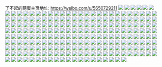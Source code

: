 了不起的萌蛋主页地址: https://weibo.com/u/5650729211 
![](https://wx4.sinaimg.cn/mw2000/006apSNJly1h9ds3lu7cwj31sf2dwqv5.jpg) 
![](https://wx4.sinaimg.cn/mw2000/006apSNJly1h9ds2ulwyjj32c0340e83.jpg) 
![](https://wx4.sinaimg.cn/mw2000/006apSNJly1h9ds2sfheqj31p329ge82.jpg) 
![](https://wx4.sinaimg.cn/mw2000/006apSNJly1h9ds4djz34j31p829m1kx.jpg) 
![](https://wx4.sinaimg.cn/mw2000/006apSNJly1h9ds4ekih2j31v62hkqv5.jpg) 
![](https://wx4.sinaimg.cn/mw2000/006apSNJly1h9ds4chynkj325u2wbkjn.jpg) 
![](https://wx4.sinaimg.cn/mw2000/006apSNJly1h9bh7apy3wj30wi11dgt2.jpg) 
![](https://wx4.sinaimg.cn/mw2000/006apSNJly1h9blh22xqaj30rs13sjvn.jpg) 
![](https://wx4.sinaimg.cn/mw2000/006apSNJly1h94bicks41j31eq1vnb29.jpg) 
![](https://wx4.sinaimg.cn/mw2000/006apSNJly1h94bkalmnuj32c02c0hdu.jpg) 
![](https://wx4.sinaimg.cn/mw2000/006apSNJly1h94bia19cjj31vv1vvnpd.jpg) 
![](https://wx4.sinaimg.cn/mw2000/006apSNJly1h94blbzufzj32c02c0npe.jpg) 
![](https://wx4.sinaimg.cn/mw2000/006apSNJly1h94biwwrroj32c033zqv7.jpg) 
![](https://wx4.sinaimg.cn/mw2000/006apSNJly1h94bj9gabmj32c02bzkjm.jpg) 
![](https://wx4.sinaimg.cn/mw2000/006apSNJly1h94bnw3ekej31ei11w7dp.jpg) 
![](https://wx4.sinaimg.cn/mw2000/006apSNJly1h82j5pliocj31sc2dsb2b.jpg) 
![](https://wx4.sinaimg.cn/mw2000/006apSNJly1h82j5nb2eoj322w2rv7wi.jpg) 
![](https://wx4.sinaimg.cn/mw2000/006apSNJly1h61dw3d0b3j30sg1s0neb.jpg) 
![](https://wx4.sinaimg.cn/mw2000/006apSNJly1h4z7v74od6j30u0140wm7.jpg) 
![](https://wx4.sinaimg.cn/mw2000/006apSNJly1h4z7v89ky3j30u014110m.jpg) 
![](https://wx4.sinaimg.cn/mw2000/006apSNJly1h4z7v9hnhgj30u20u0adk.jpg) 
![](https://wx4.sinaimg.cn/mw2000/006apSNJly1h4z7x0xc32j30u10u0aj4.jpg) 
![](https://wx4.sinaimg.cn/mw2000/006apSNJgy1h22tysv6d4j30u00u0jxl.jpg) 
![](https://wx4.sinaimg.cn/mw2000/006apSNJgy1h22tyzsclbj31390u049h.jpg) 
![](https://wx4.sinaimg.cn/mw2000/006apSNJgy1h22tz55v1yj30u014mjuh.jpg) 
![](https://wx4.sinaimg.cn/mw2000/006apSNJgy1h22tz5lstyj30u00u00u3.jpg) 
![](https://wx4.sinaimg.cn/mw2000/006apSNJgy1h0xrl08p8zj320c1i94qq.jpg) 
![](https://wx4.sinaimg.cn/mw2000/006apSNJgy1h0xrlcty7hj31ta2f2b2a.jpg) 
![](https://wx4.sinaimg.cn/mw2000/006apSNJgy1h0xrlnd7ogj33402c0x6r.jpg) 
![](https://wx4.sinaimg.cn/mw2000/006apSNJgy1h02nnxdeg8j32c0340x6r.jpg) 
![](https://wx4.sinaimg.cn/mw2000/006apSNJgy1h02nnvccqwj32c0340x6r.jpg) 
![](https://wx4.sinaimg.cn/mw2000/006apSNJly1gywpulx8lrj31sc2dsu0y.jpg) 
![](https://wx4.sinaimg.cn/mw2000/006apSNJly1gywpuxu9zdj31p81y7kjl.jpg) 
![](https://wx4.sinaimg.cn/mw2000/006apSNJly1gywpvlpbm8j31sc2dse83.jpg) 
![](https://wx4.sinaimg.cn/mw2000/006apSNJly1gywpvpsie9j30nc0v4q9d.jpg) 
![](https://wx4.sinaimg.cn/mw2000/006apSNJly1gywpw38scdj330q20hu0z.jpg) 
![](https://wx4.sinaimg.cn/mw2000/006apSNJgy1gwshjp0dnxj30u0140qds.jpg) 
![](https://wx4.sinaimg.cn/mw2000/006apSNJgy1gwshjq024wj30u00u0gv3.jpg) 
![](https://wx4.sinaimg.cn/mw2000/006apSNJgy1gwshjr6co9j30u0140to4.jpg) 
![](https://wx4.sinaimg.cn/mw2000/006apSNJgy1gwshjs6xwyj30u0140tmz.jpg) 
![](https://wx4.sinaimg.cn/mw2000/006apSNJgy1gwshjtfqefj30u014015h.jpg) 
![](https://wx4.sinaimg.cn/mw2000/006apSNJgy1gwshjnrmwlj30u00u0k2m.jpg) 
![](https://wx4.sinaimg.cn/mw2000/006apSNJgy1gwshjub4v0j30u0140til.jpg) 
![](https://wx4.sinaimg.cn/mw2000/006apSNJgy1gwshjvvz38j30u01407em.jpg) 
![](https://wx4.sinaimg.cn/mw2000/006apSNJgy1gwshjww767j30u01404dp.jpg) 
![](https://wx4.sinaimg.cn/mw2000/006apSNJgy1gwqj3jpdwaj30u00u0n5x.jpg) 
![](https://wx4.sinaimg.cn/mw2000/006apSNJgy1gwqj3z16dsj30u0140wpl.jpg) 
![](https://wx4.sinaimg.cn/mw2000/006apSNJgy1gwqjdkq3n0j30u00u07bb.jpg) 
![](https://wx4.sinaimg.cn/mw2000/006apSNJgy1gwqjc5aa6mj31400u046m.jpg) 
![](https://wx4.sinaimg.cn/mw2000/006apSNJgy1gwqjffz1gfj30u0140dp7.jpg) 
![](https://wx4.sinaimg.cn/mw2000/006apSNJgy1gwqj3xpkarj30u0140tl9.jpg) 
![](https://wx4.sinaimg.cn/mw2000/006apSNJgy1gwkr3kyzokj30u0140n7t.jpg) 
![](https://wx4.sinaimg.cn/mw2000/006apSNJgy1gwkr3lxdt3j30u0140gvb.jpg) 
![](https://wx4.sinaimg.cn/mw2000/006apSNJgy1gwkr3o9sxej30u01hck63.jpg) 
![](https://wx4.sinaimg.cn/mw2000/006apSNJgy1gwkr3n66pzj30u00u0tl7.jpg) 
![](https://wx4.sinaimg.cn/mw2000/006apSNJgy1gwkr3p9o0ij30u00u0wtc.jpg) 
![](https://wx4.sinaimg.cn/mw2000/006apSNJgy1gwkr3qzz2kj30u0140th9.jpg) 
![](https://wx4.sinaimg.cn/mw2000/006apSNJgy1gwkr3k2um7j30u0140guc.jpg) 
![](https://wx4.sinaimg.cn/mw2000/006apSNJgy1gwkr3so7jtj30u00u0q9w.jpg) 
![](https://wx4.sinaimg.cn/mw2000/006apSNJgy1gwkr3t9ocfj30u00u07ba.jpg) 
![](https://wx4.sinaimg.cn/mw2000/006apSNJgy1gu4ikeumyqj60u0140jvq02.jpg) 
![](https://wx4.sinaimg.cn/mw2000/006apSNJgy1gu4ikfee83j60u013yjya02.jpg) 
![](https://wx4.sinaimg.cn/mw2000/006apSNJgy1gu4ikfybr9j60u014078302.jpg) 
![](https://wx4.sinaimg.cn/mw2000/006apSNJgy1gu4iqc00ccj60u016wtji02.jpg) 
![](https://wx4.sinaimg.cn/mw2000/006apSNJgy1gu4iohrmuhj60u0140dop02.jpg) 
![](https://wx4.sinaimg.cn/mw2000/006apSNJgy1gu4ipgjwaoj60u014049w02.jpg) 
![](https://wx4.sinaimg.cn/mw2000/006apSNJgy1gu4ike8e3yj60u00u0tfz02.jpg) 
![](https://wx4.sinaimg.cn/mw2000/006apSNJgy1gu4ikb3vaqj60u00u010302.jpg) 
![](https://wx4.sinaimg.cn/mw2000/006apSNJgy1gu4ikdj7p8j60u014079t02.jpg) 
![](https://wx4.sinaimg.cn/mw2000/006apSNJgy1gq597rz6ygj334022qkjn.jpg) 
![](https://wx4.sinaimg.cn/mw2000/006apSNJgy1gq597x6r6dj31vu1vvhdt.jpg) 
![](https://wx4.sinaimg.cn/mw2000/006apSNJgy1gq597u64b3j32c01r0e81.jpg) 
![](https://wx4.sinaimg.cn/mw2000/006apSNJgy1gq597yfr8zj323h23gb29.jpg) 
![](https://wx4.sinaimg.cn/mw2000/006apSNJgy1gq597o8tuuj31sc2dsu0x.jpg) 
![](https://wx4.sinaimg.cn/mw2000/006apSNJgy1gq597vjng7j31ri1rh1kx.jpg) 
![](https://wx4.sinaimg.cn/mw2000/006apSNJgy1gq5982oocbj32c02c07wj.jpg) 
![](https://wx4.sinaimg.cn/mw2000/006apSNJgy1gq5986v909j32c02c04qr.jpg) 
![](https://wx4.sinaimg.cn/mw2000/006apSNJgy1gq5988m7zsj31sc2dsu0x.jpg) 
![](https://wx4.sinaimg.cn/mw2000/006apSNJgy1gkwv6eeod3j31wq1wq1kx.jpg) 
![](https://wx4.sinaimg.cn/mw2000/006apSNJgy1gkwv6ojlaqj30rs0rsk4q.jpg) 
![](https://wx4.sinaimg.cn/mw2000/006apSNJgy1gkwv6ml003j31sg1sgb29.jpg) 
![](https://wx4.sinaimg.cn/mw2000/006apSNJgy1gkwv6igk0sj32c02c0khk.jpg) 
![](https://wx4.sinaimg.cn/mw2000/006apSNJgy1gkwv6jtquaj32dr1onu0x.jpg) 
![](https://wx4.sinaimg.cn/mw2000/006apSNJgy1gkwv6gymb4j33402c01l1.jpg) 
![](https://wx4.sinaimg.cn/mw2000/006apSNJgy1gkwv6kpyl4j32c0340hdt.jpg) 
![](https://wx4.sinaimg.cn/mw2000/006apSNJgy1gkwv6lqyhxj31ll1ll1kx.jpg) 
![](https://wx4.sinaimg.cn/mw2000/006apSNJgy1gkwv6nzewuj32c0340x6q.jpg) 
![](https://wx4.sinaimg.cn/mw2000/006apSNJly1gk9kdhyjfuj30u01407cl.jpg) 
![](https://wx4.sinaimg.cn/mw2000/006apSNJly1gk9kdlxcfoj30u013ydqa.jpg) 
![](https://wx4.sinaimg.cn/mw2000/006apSNJly1gk9kdiytu5j30u00u0n48.jpg) 
![](https://wx4.sinaimg.cn/mw2000/006apSNJly1gk9kdkbrgij30u00u014k.jpg) 
![](https://wx4.sinaimg.cn/mw2000/006apSNJly1gk9kdmyzyzj30u00u0doj.jpg) 
![](https://wx4.sinaimg.cn/mw2000/006apSNJly1gk9kdgvzswj30u00u0qdn.jpg) 
![](https://wx4.sinaimg.cn/mw2000/006apSNJly1gk9khyjaujj30u0140dml.jpg) 
![](https://wx4.sinaimg.cn/mw2000/006apSNJly1gk9khwoyxkj30u00u0n57.jpg) 
![](https://wx4.sinaimg.cn/mw2000/006apSNJly1gk9ki0fsuyj30u00u0dlq.jpg) 
![](https://wx4.sinaimg.cn/mw2000/006apSNJgy1gk0a9hpaa0j31w71w7x6p.jpg) 
![](https://wx4.sinaimg.cn/mw2000/006apSNJgy1gk0a9gsl0rj31zr1zq4qq.jpg) 
![](https://wx4.sinaimg.cn/mw2000/006apSNJgy1gk0a9ipsdjj3267268npe.jpg) 
![](https://wx4.sinaimg.cn/mw2000/006apSNJgy1gk0a9obbd7j32c02c0npf.jpg) 
![](https://wx4.sinaimg.cn/mw2000/006apSNJgy1gk0a9lxve6j31a81a91kx.jpg) 
![](https://wx4.sinaimg.cn/mw2000/006apSNJgy1gk0a9mqhwaj32ds1sg7wh.jpg) 
![](https://wx4.sinaimg.cn/mw2000/006apSNJgy1gk0a9n45idj30es0d9glt.jpg) 
![](https://wx4.sinaimg.cn/mw2000/006apSNJgy1gk0a9jp96pj32c02c04qq.jpg) 
![](https://wx4.sinaimg.cn/mw2000/006apSNJgy1gk0a9kyrgej328u28ux6q.jpg) 
![](https://wx4.sinaimg.cn/mw2000/006apSNJly1gjk72hnxelj31sg2ds7wi.jpg) 
![](https://wx4.sinaimg.cn/mw2000/006apSNJly1gjk72f3p09j31sg2dsb2a.jpg) 
![](https://wx4.sinaimg.cn/mw2000/006apSNJly1gjk72clx0mj31sg2dsb2a.jpg) 
![](https://wx4.sinaimg.cn/mw2000/006apSNJly1gjk7arr3p6j30rs21ztzs.jpg) 
![](https://wx4.sinaimg.cn/mw2000/006apSNJly1gjk72lyqm1j32c02bzu0y.jpg) 
![](https://wx4.sinaimg.cn/mw2000/006apSNJly1gjk72xaaq5j32c02c0x6r.jpg) 
![](https://wx4.sinaimg.cn/mw2000/006apSNJly1gjk72mzu7cj30rs1jkqrt.jpg) 
![](https://wx4.sinaimg.cn/mw2000/006apSNJly1gjk778i48gj32c03407wi.jpg) 
![](https://wx4.sinaimg.cn/mw2000/006apSNJly1gjk7a6kswnj30nh0dtq49.jpg) 
![](https://wx4.sinaimg.cn/mw2000/006apSNJly1gii58gy9k9j30u00u0tgw.jpg) 
![](https://wx4.sinaimg.cn/mw2000/006apSNJly1gii58n4r87j30u013ydqd.jpg) 
![](https://wx4.sinaimg.cn/mw2000/006apSNJly1gii58yfg0hj30u00u0qd5.jpg) 
![](https://wx4.sinaimg.cn/mw2000/006apSNJly1gii58a4m5ij30u00u0ai1.jpg) 
![](https://wx4.sinaimg.cn/mw2000/006apSNJly1gii58st14pj30u00u0dnt.jpg) 
![](https://wx4.sinaimg.cn/mw2000/006apSNJly1gii59ha3b6j30u00u0n3f.jpg) 
![](https://wx4.sinaimg.cn/mw2000/006apSNJly1gii593ot64j30u1141h08.jpg) 
![](https://wx4.sinaimg.cn/mw2000/006apSNJly1gii59cdv8cj30u0140h0o.jpg) 
![](https://wx4.sinaimg.cn/mw2000/006apSNJly1gii59f5ee2j30u00u044x.jpg) 
![](https://wx4.sinaimg.cn/mw2000/006apSNJly1gi9u3e51cej31sg1sgnpd.jpg) 
![](https://wx4.sinaimg.cn/mw2000/006apSNJly1gi9u3erowoj31sg1sg7wh.jpg) 
![](https://wx4.sinaimg.cn/mw2000/006apSNJly1gi9u3cd7x3j32c02c0npf.jpg) 
![](https://wx4.sinaimg.cn/mw2000/006apSNJly1gi9u3idk81j32c02c0qv7.jpg) 
![](https://wx4.sinaimg.cn/mw2000/006apSNJly1gi9u3h76bej31sg1sg1ky.jpg) 
![](https://wx4.sinaimg.cn/mw2000/006apSNJly1gi9u3fk0whj326x26x7wh.jpg) 
![](https://wx4.sinaimg.cn/mw2000/006apSNJly1gi9u3gbs6uj322f22fx6p.jpg) 
![](https://wx4.sinaimg.cn/mw2000/006apSNJly1gi9u3k07nzj31sg2ds7wi.jpg) 
![](https://wx4.sinaimg.cn/mw2000/006apSNJly1gi9u3j5kcmj31se1sekjl.jpg) 
![](https://wx4.sinaimg.cn/mw2000/006apSNJly1gi7iwghxn5j30u00u0q8x.jpg) 
![](https://wx4.sinaimg.cn/mw2000/006apSNJly1gi7iwhhxmxj30u00u0q91.jpg) 
![](https://wx4.sinaimg.cn/mw2000/006apSNJly1gi7iwhxy03j30u00u0dme.jpg) 
![](https://wx4.sinaimg.cn/mw2000/006apSNJly1gi7iwp031mj30u00u0qa9.jpg) 
![](https://wx4.sinaimg.cn/mw2000/006apSNJly1ggiagd9pfnj31sg1sgkjl.jpg) 
![](https://wx4.sinaimg.cn/mw2000/006apSNJly1ggiagcmjptj3162162tyw.jpg) 
![](https://wx4.sinaimg.cn/mw2000/006apSNJly1ggiahx2ol4j31sg2dsu0y.jpg) 
![](https://wx4.sinaimg.cn/mw2000/006apSNJly1ggiaj7h7vhj30rs1jkx5j.jpg) 
![](https://wx4.sinaimg.cn/mw2000/006apSNJly1ggiagc5wdqj31ib20ekjl.jpg) 
![](https://wx4.sinaimg.cn/mw2000/006apSNJly1ggiai4ischj32572uxe83.jpg) 
![](https://wx4.sinaimg.cn/mw2000/006apSNJly1ggiag70esqj31ev1ev1j4.jpg) 
![](https://wx4.sinaimg.cn/mw2000/006apSNJly1ggiage63vlj324q24q4qq.jpg) 
![](https://wx4.sinaimg.cn/mw2000/006apSNJly1ggiagf5zxjj3268268x6p.jpg) 
![](https://wx4.sinaimg.cn/mw2000/006apSNJly1gg0y4siysuj31yc1yf7wh.jpg) 
![](https://wx4.sinaimg.cn/mw2000/006apSNJly1gg0y531i64j32c0340kjm.jpg) 
![](https://wx4.sinaimg.cn/mw2000/006apSNJly1gg0y4wy16aj32c02c0h51.jpg) 
![](https://wx4.sinaimg.cn/mw2000/006apSNJly1gg0y4zkpj0j334022ohdy.jpg) 
![](https://wx4.sinaimg.cn/mw2000/006apSNJly1gg0y4xtpe7j319s0yc1kx.jpg) 
![](https://wx4.sinaimg.cn/mw2000/006apSNJly1gg0y522ncjj32wi1xpx6r.jpg) 
![](https://wx4.sinaimg.cn/mw2000/006apSNJly1gg0y4vmj6lj32c02c04qp.jpg) 
![](https://wx4.sinaimg.cn/mw2000/006apSNJly1gg0y54zxymj321r21re81.jpg) 
![](https://wx4.sinaimg.cn/mw2000/006apSNJly1gg0y4ttfxwj32c02c0b29.jpg) 
![](https://wx4.sinaimg.cn/mw2000/006apSNJly1gegghirzc6j31p21p2qsk.jpg) 
![](https://wx4.sinaimg.cn/mw2000/006apSNJly1gegghjaxlej31as1auto2.jpg) 
![](https://wx4.sinaimg.cn/mw2000/006apSNJly1gegghjrtfkj31811b2wss.jpg) 
![](https://wx4.sinaimg.cn/mw2000/006apSNJly1geggi6p84dj30up0uqtf5.jpg) 
![](https://wx4.sinaimg.cn/mw2000/006apSNJly1gegghs8oyzj31sg2dsnpe.jpg) 
![](https://wx4.sinaimg.cn/mw2000/006apSNJly1gegghubn30j31p21p2no8.jpg) 
![](https://wx4.sinaimg.cn/mw2000/006apSNJly1gdxv791l7oj327u2ygx6p.jpg) 
![](https://wx4.sinaimg.cn/mw2000/006apSNJly1gdxv75k48bj31wy1wy4qp.jpg) 
![](https://wx4.sinaimg.cn/mw2000/006apSNJly1gdxv7a25rcj32c03404qq.jpg) 
![](https://wx4.sinaimg.cn/mw2000/006apSNJly1gdxv77t907j31uk2grb29.jpg) 
![](https://wx4.sinaimg.cn/mw2000/006apSNJly1gdxv74v2kqj3241241b29.jpg) 
![](https://wx4.sinaimg.cn/mw2000/006apSNJly1gdxv76owffj32c0340u0x.jpg) 
![](https://wx4.sinaimg.cn/mw2000/006apSNJly1gdxv7b9aowj31sg2dskjl.jpg) 
![](https://wx4.sinaimg.cn/mw2000/006apSNJly1gdxv7xkrrjj323e2sib2a.jpg) 
![](https://wx4.sinaimg.cn/mw2000/006apSNJly1gdxv78axgvj31h51h5qkh.jpg) 
![](https://wx4.sinaimg.cn/mw2000/006apSNJly1gdqvty8dxvj30u016fjx0.jpg) 
![](https://wx4.sinaimg.cn/mw2000/006apSNJly1gdqvw61l6ej30u01sz1ky.jpg) 
![](https://wx4.sinaimg.cn/mw2000/006apSNJly1gdk5grag1aj30u00u0qcy.jpg) 
![](https://wx4.sinaimg.cn/mw2000/006apSNJly1gbjf2uyrrxj32c02c04qp.jpg) 
![](https://wx4.sinaimg.cn/mw2000/006apSNJly1gbjf1yx4ibj32c02c0qss.jpg) 
![](https://wx4.sinaimg.cn/mw2000/006apSNJly1gbjf1oz7vpj32c02c0khi.jpg) 
![](https://wx4.sinaimg.cn/mw2000/006apSNJly1gbjf1tfdqqj31sg1sg7wh.jpg) 
![](https://wx4.sinaimg.cn/mw2000/006apSNJly1gbjf1rvvfmj31sg1sgb29.jpg) 
![](https://wx4.sinaimg.cn/mw2000/006apSNJly1gbjf1wq3jfj31sg1sg7wh.jpg) 
![](https://wx4.sinaimg.cn/mw2000/006apSNJly1gbjf239dfaj32c02c0b1b.jpg) 
![](https://wx4.sinaimg.cn/mw2000/006apSNJly1gbjf2ajc2hj32c02c07wh.jpg) 
![](https://wx4.sinaimg.cn/mw2000/006apSNJly1gbjf2eyg8mj32c02c01kx.jpg) 
![](https://wx4.sinaimg.cn/mw2000/006apSNJly1g8ga1ctg83j30rs26q7vw.jpg) 
![](https://wx4.sinaimg.cn/mw2000/006apSNJly1g8ga2p0lwlj30rs1s67tb.jpg) 
![](https://wx4.sinaimg.cn/mw2000/006apSNJly1g8ga1donzsj30u00u07ci.jpg) 
![](https://wx4.sinaimg.cn/mw2000/006apSNJly1g8ga1ew7snj31400u012x.jpg) 
![](https://wx4.sinaimg.cn/mw2000/006apSNJly1g8ga1bgnsgj30u00u0thm.jpg) 
![](https://wx4.sinaimg.cn/mw2000/006apSNJly1g8ga1e9nckj31400u0ahp.jpg) 
![](https://wx4.sinaimg.cn/mw2000/006apSNJly1g8ga1fne4lj31410u0gtu.jpg) 
![](https://wx4.sinaimg.cn/mw2000/006apSNJly1g8ga1h1nbaj30rs15o4e7.jpg) 
![](https://wx4.sinaimg.cn/mw2000/006apSNJly1g8ga1hyqv3j31400u0aj4.jpg) 
![](https://wx4.sinaimg.cn/mw2000/006apSNJly1g6qomlh1i0j30u00u0h0f.jpg) 
![](https://wx4.sinaimg.cn/mw2000/006apSNJly1g6qommftc0j30u014117f.jpg) 
![](https://wx4.sinaimg.cn/mw2000/006apSNJly1g6qomockshj30u00u047v.jpg) 
![](https://wx4.sinaimg.cn/mw2000/006apSNJly1g6qomkvc8sj30u00u0qce.jpg) 
![](https://wx4.sinaimg.cn/mw2000/006apSNJly1g6qomjr5v6j30u00yejw0.jpg) 
![](https://wx4.sinaimg.cn/mw2000/006apSNJly1g6qomkd3buj30u00u047r.jpg) 
![](https://wx4.sinaimg.cn/mw2000/006apSNJly1g6qomn1m72j30u00u0n3j.jpg) 
![](https://wx4.sinaimg.cn/mw2000/006apSNJly1g6qomns7zgj30u0140alg.jpg) 
![](https://wx4.sinaimg.cn/mw2000/006apSNJly1g6qomjc7enj31900u0n4s.jpg) 
![](https://wx4.sinaimg.cn/mw2000/006apSNJly1g6l5aqpiuqj31u02fz4qq.jpg) 
![](https://wx4.sinaimg.cn/mw2000/006apSNJly1g6l5ask5lyj31ne277x6p.jpg) 
![](https://wx4.sinaimg.cn/mw2000/006apSNJly1g6l5avpr5yj321e2pvkjm.jpg) 
![](https://wx4.sinaimg.cn/mw2000/006apSNJly1g6l5aypvqzj322o3404qq.jpg) 
![](https://wx4.sinaimg.cn/mw2000/006apSNJly1g6l5b3ei3tj334022o4qq.jpg) 
![](https://wx4.sinaimg.cn/mw2000/006apSNJly1g6l5b140bwj322o340x6p.jpg) 
![](https://wx4.sinaimg.cn/mw2000/006apSNJly1g6l5anytx7j34ao2v4b2a.jpg) 
![](https://wx4.sinaimg.cn/mw2000/006apSNJly1g6l5at7084j31p514rtti.jpg) 
![](https://wx4.sinaimg.cn/mw2000/006apSNJly1g6l5b72wybj34ao2v4npf.jpg) 
![](https://wx4.sinaimg.cn/mw2000/006apSNJly1g6gf4ffqkgj31ka1kae5h.jpg) 
![](https://wx4.sinaimg.cn/mw2000/006apSNJly1g6gf4e75imj32c02c01ky.jpg) 
![](https://wx4.sinaimg.cn/mw2000/006apSNJly1g6gf4fwknjj31mu1mu4qp.jpg) 
![](https://wx4.sinaimg.cn/mw2000/006apSNJly1g6gf4i8sibj31sg1sg4qp.jpg) 
![](https://wx4.sinaimg.cn/mw2000/006apSNJly1g6gf4gy0p7j32c02c04qp.jpg) 
![](https://wx4.sinaimg.cn/mw2000/006apSNJly1g6gf4iuy97j31sg1sg1kx.jpg) 
![](https://wx4.sinaimg.cn/mw2000/006apSNJly1g6gf4jz0n0j32c02c01kx.jpg) 
![](https://wx4.sinaimg.cn/mw2000/006apSNJly1g6gf4lgmgpj32c02c0ha9.jpg) 
![](https://wx4.sinaimg.cn/mw2000/006apSNJly1g6gf4mwm1wj32c02c0atb.jpg) 
![](https://wx4.sinaimg.cn/mw2000/006apSNJly1g5gh6qen7tj32481l6h1n.jpg) 
![](https://wx4.sinaimg.cn/mw2000/006apSNJly1g5gh6n9lk2j33402c0qv6.jpg) 
![](https://wx4.sinaimg.cn/mw2000/006apSNJly1g5gh6or1b1j33402c0u0y.jpg) 
![](https://wx4.sinaimg.cn/mw2000/006apSNJly1g5gh6r7cqej32tq248kjl.jpg) 
![](https://wx4.sinaimg.cn/mw2000/006apSNJly1g5gh6rg74aj30bi0cyt8m.jpg) 
![](https://wx4.sinaimg.cn/mw2000/006apSNJly1g5gh6px4anj33402c0kjn.jpg) 
![](https://wx4.sinaimg.cn/mw2000/006apSNJly1g55zi4b62pj30u00u07ee.jpg) 
![](https://wx4.sinaimg.cn/mw2000/006apSNJly1g55zi4nlevj30u00u0tgh.jpg) 
![](https://wx4.sinaimg.cn/mw2000/006apSNJly1g55zi4yu59j30u00u0wjr.jpg) 
